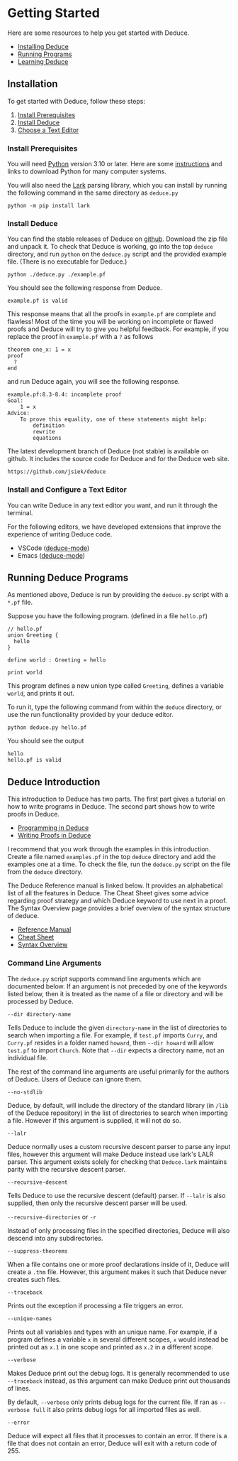 # Getting Started

Here are some resources to help you get started with Deduce.

* [Installing Deduce](#installation)
* [Running Programs](#running-deduce-programs)
* [Learning Deduce](#deduce-introduction)

## Installation

To get started with Deduce, follow these steps:

1. [Install Prerequisites](#install-prerequisites)
2. [Install Deduce](#install-deduce)
3. [Choose a Text Editor](#install-and-configure-a-text-editor)

### Install Prerequisites

You will need [Python](https://www.python.org/) version 3.10 or later. Here are some [instructions](https://wiki.python.org/moin/BeginnersGuide/Download) and links to download Python for many computer systems.

You will also need the [Lark](https://github.com/lark-parser/lark) parsing library, which you can install by running the following command in the same directory as `deduce.py`

```
python -m pip install lark
```

### Install Deduce

You can find the stable releases of Deduce on
[github](https://github.com/jsiek/deduce/releases). Download the zip
file and unpack it. To check that Deduce is working, go into the top
`deduce` directory, and run `python` on the `deduce.py` script and the
provided example file.  (There is no executable for Deduce.)

```
python ./deduce.py ./example.pf
```

You should see the following response from Deduce.

```
example.pf is valid
```

This response means that all the proofs in `example.pf` are complete and flawless!
Most of the time you will be working on incomplete or flawed proofs and
Deduce will try to give you helpful feedback. For example, if you replace
the proof in `example.pf` with a `?` as follows

```
theorem one_x: 1 = x
proof
  ?
end
```

and run Deduce again, you will see the following response.

```
example.pf:8.3-8.4: incomplete proof
Goal:
	1 = x
Advice:
	To prove this equality, one of these statements might help:
		definition
		rewrite
		equations
```

The latest development branch of Deduce (not stable) is available on
github. It includes the source code for Deduce and for the Deduce web
site.

```
https://github.com/jsiek/deduce
```


### Install and Configure a Text Editor
You can write Deduce in any text editor you want, and run it through the terminal.

For the following editors, we have developed extensions that improve
the experience of writing Deduce code.

* VSCode ([deduce-mode](https://github.com/HalflingHelper/deduce-mode))
* Emacs ([deduce-mode](https://github.com/mateidragony/deduce-mode))


## Running Deduce Programs

As mentioned above, Deduce is run by providing the `deduce.py` script
with a `*.pf` file.

Suppose you have the following program. (defined in a file `hello.pf`)

```{.deduce^#hello_starting_example}
// hello.pf
union Greeting {
  hello
}

define world : Greeting = hello

print world
```

This program defines a new union type called `Greeting`, defines a
variable `world`, and prints it out.

To run it, type the following command from within the `deduce`
directory, or use the run functionality provided by your deduce
editor.

```
python deduce.py hello.pf
```

You should see the output

```
hello
hello.pf is valid
```



## Deduce Introduction

This introduction to Deduce has two parts. The first part gives a tutorial on how to write programs in Deduce. The second part shows how to write proofs in Deduce.

* [Programming in Deduce](./FunctionalProgramming.md)
* [Writing Proofs in Deduce](./ProofIntro.md)

I recommend that you work through the examples in this introduction. Create a file named `examples.pf` in the top `deduce` directory and add the examples one at a time. To check the file, run the `deduce.py` script on the file from the `deduce` directory.

The Deduce Reference manual is linked below. It provides an alphabetical list of all the features in Deduce. The Cheat Sheet gives some advice regarding proof strategy and which Deduce keyword to use next in a proof. The Syntax Overview page provides a brief overview of the syntax structure of deduce.

* [Reference Manual](./Reference.md)
* [Cheat Sheet](./CheatSheet.md)
* [Syntax Overview](./SyntaxGrammar.md)

### Command Line Arguments

The `deduce.py` script supports command line arguments which are
documented below. If an argument is not preceded by one of the
keywords listed below, then it is treated as the name of a file or
directory and will be processed by Deduce.

`--dir directory-name`

Tells Deduce to include the given `directory-name` in the list of
directories to search when importing a file. For example, if `test.pf`
imports `Curry`, and `Curry.pf` resides in a folder named `howard`,
then `--dir howard` will allow `test.pf` to import `Church`. Note that
`--dir` expects a directory name, not an individual file.

The rest of the command line arguments are useful primarily for the
authors of Deduce. Users of Deduce can ignore them.

`--no-stdlib`

Deduce, by default, will include the directory of the standard library
(in `/lib` of the Deduce repository) in the list of directories to
search when importing a file. However if this argument is supplied, it
will not do so.

`--lalr`

Deduce normally uses a custom recursive descent parser to parse any
input files, however this argument will make Deduce instead use lark's
LALR parser. This argument exists solely for checking that
`Deduce.lark` maintains parity with the recursive descent parser.

`--recursive-descent`

Tells Deduce to use the recursive descent (default) parser. If
`--lalr` is also supplied, then only the recursive descent parser will
be used.

`--recursive-directories` or `-r`

Instead of only processing files in the specified directories, Deduce
will also descend into any subdirectories.

`--suppress-theorems`

When a file contains one or more proof declarations inside of it, Deduce will create a `.thm` file. However, this argument makes it such that Deduce never creates such files.

`--traceback`

Prints out the exception if processing a file triggers an error.

`--unique-names`

Prints out all variables and types with an unique name. For example,
if a program defines a variable `x` in several different scopes, `x`
would instead be printed out as `x.1` in one scope and printed as
`x.2` in a different scope.

`--verbose`

Makes Deduce print out the debug logs. It is generally recommended to
use `--traceback` instead, as this argument can make Deduce print out
thousands of lines.

By default, `--verbose` only prints debug logs for the current file.
If ran as `--verbose full` it also prints debug logs for all imported
files as well.

`--error`

Deduce will expect all files that it processes to contain an error. If
there is a file that does not contain an error, Deduce will exit with
a return code of 255.

